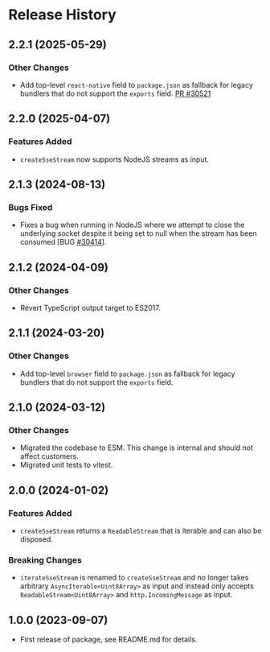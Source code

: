 # Release History

## 2.2.1 (2025-05-29)

### Other Changes

- Add top-level `react-native` field to `package.json` as fallback for legacy bundlers that do not support the `exports` field. [PR #30521](https://github.com/Azure/azure-sdk-for-js/pull/30521)

## 2.2.0 (2025-04-07)

### Features Added

- `createSseStream` now supports NodeJS streams as input.

## 2.1.3 (2024-08-13)

### Bugs Fixed

- Fixes a bug when running in NodeJS where we attempt to close the underlying socket despite it being set to null when the stream has been consumed [BUG [#30414](https://github.com/Azure/azure-sdk-for-js/issues/30414)].

## 2.1.2 (2024-04-09)

### Other Changes

- Revert TypeScript output target to ES2017.

## 2.1.1 (2024-03-20)

### Other Changes

- Add top-level `browser` field to `package.json` as fallback for legacy bundlers that do not support the `exports` field.

## 2.1.0 (2024-03-12)

### Other Changes

- Migrated the codebase to ESM. This change is internal and should not affect customers.
- Migrated unit tests to vitest.

## 2.0.0 (2024-01-02)

### Features Added

- `createSseStream` returns a `ReadableStream` that is iterable and can also be disposed.

### Breaking Changes

- `iterateSseStream` is renamed to `createSseStream` and no longer takes arbitrary `AsyncIterable<Uint8Array>` as input and instead only accepts `ReadableStream<Uint8Array>` and `http.IncomingMessage` as input.

## 1.0.0 (2023-09-07)

- First release of package, see README.md for details.
